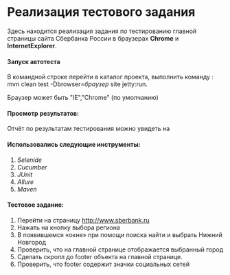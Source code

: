 # Реализация тестового задания

Здесь находится реализация задания по тестированию главной страницы сайта Сбербанка России в браузерах **Сhrome** и **InternetExplorer**.


#### Запуск автотеста
 В командной строке перейти в каталог проекта, выполнить команду
  : mvn clean test -Dbrowser=*браузер* site jetty:run.

 Браузер может быть "IE","Сhrome" (по умолчанию)

#### Просмотр результатов:

 Отчёт по результатам тестирования можно увидеть на


#### Использовались следующие инструменты:

1.    *Selenide*
2.    *Cucumber*
3.    *JUnit*
4.    *Allure*
5.    *Maven*


#### Тестовое задание:
1.    Перейти на страницу http://www.sberbank.ru
2.    Нажать на кнопку выбора региона
3.    В появившемся «окне»  при помощи поиска найти и выбрать Нижний Новгород
4.    Проверить, что на главной странице отображается выбранный город
5.    Сделать скролл до footer объекта на главной странице.
6.    Проверить, что footer содержит значки социальных сетей
